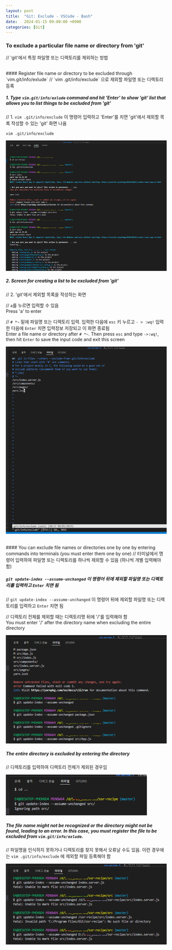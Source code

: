 ```yaml
---
layout: post
title:  "Git: Exclude - VSCode - Bash"
date:   2024-01-15 09:00:00 +0900
categories: [Git]
---
```


### To exclude a particular file name or directory from 'git'   
// 'git'에서 특정 파일명 또는 디렉토리를 제외하는 방법   
   
<br>
#### Register file name or directory to be excluded through `vim.git/info/exlude`   
// `vim .git/info/exclude` 으로 제외할 파일명 또는 디렉토리 등록   
   
##### 1. Type `vim.git/info/exlude` command and hit 'Enter' to show 'git' list that allows you to list things to be excluded from 'git'   
// 1. `vim .git/info/exclude` 이 명령어 입력하고 'Enter'를 치면 'git'에서 제외할 목록 작성할 수 있는 'git' 화면 나옴   
   
```
vim .git/info/exclude
```
   
![](https://raw.githubusercontent.com/mmmirrra/mmmirrra.github.io/main/_assets/gitExclude1-1.png)
   
##### 2. Screen for creating a list to be excluded from 'git'   
// 2. 'git'에서 제외할 목록을 작성하는 화면   
   
// `a`를 누르면 입력할 수 있음   
Press 'a' to enter   
   
// `# *~` 밑에 파일명 또는 디렉토리 입력. 입력한 다음에 `esc` 키 누르고 `- > :wq!` 입력한 다음에 `Enter` 치면 입력정보 저장되고 이 화면 종료됨   
Enter a file name or directory after `# *~`. Then press `esc` and type `->:wq!`, then hit `Enter` to save the input code and exit this screen   
   
![](https://raw.githubusercontent.com/mmmirrra/mmmirrra.github.io/main/_assets/gitExclude1-2.png)
   
<br>
#### You can exclude file names or directories one by one by entering commands into terminals (you must enter them one by one)   
// 터미널에서 명령어 입력하여 파일명 또는 디렉토리를 하나씩 제외할 수 있음 (하나씩 개별 입력해야 함)   
   
##### `git update-index --assume-unchanged` 이 명령어 뒤에 제외할 파일명 또는 디렉토리를 입력하고 `Enter` 치면 됨   
// `git update-index --assume-unchanged` 이 명령어 뒤에 제외할 파일명 또는 디렉토리를 입력하고 `Enter` 치면 됨   
   
// 디렉토리 전체를 제외할 때는 디렉토리명 뒤에 '/'를 입력해야 함   
You must enter '/' after the directory name when excluding the entire directory   
   
![](https://raw.githubusercontent.com/mmmirrra/mmmirrra.github.io/main/_assets/gitExclude2-1.png)
   
##### The entire directory is excluded by entering the directory   
// 디렉토리를 입력하여 디렉토리 전체가 제외된 경우임   
   
![](https://raw.githubusercontent.com/mmmirrra/mmmirrra.github.io/main/_assets/gitExclude2-2.png)
   
##### The file name might not be recognized or the directory might not be found, leading to an error. In this case, you must register the file to be excluded from `vim.git/info/exlude`.   
// 파일명을 인식하지 못하거나 디렉토리를 찾지 못해서 오류날 수도 있음. 이런 경우에는 `vim .git/info/exclude` 에 제외할 파일 등록해야 함   
   
![](https://raw.githubusercontent.com/mmmirrra/mmmirrra.github.io/main/_assets/gitExclude2-3.png)
